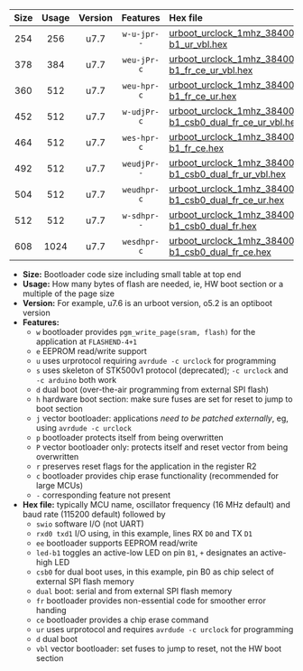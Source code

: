 |Size|Usage|Version|Features|Hex file|
|:-:|:-:|:-:|:-:|:--|
|254|256|u7.7|`w-u-jpr--`|[urboot_urclock_1mhz_38400bps_swio_rxd0_txd1_led-b1_ur_vbl.hex](https://raw.githubusercontent.com/stefanrueger/urboot.hex/main/boards/urclock/fcpu_1mhz/38400_bps/urboot_urclock_1mhz_38400bps_swio_rxd0_txd1_led-b1_ur_vbl.hex)|
|378|384|u7.7|`weu-jPr-c`|[urboot_urclock_1mhz_38400bps_swio_rxd0_txd1_ee_led-b1_fr_ce_ur_vbl.hex](https://raw.githubusercontent.com/stefanrueger/urboot.hex/main/boards/urclock/fcpu_1mhz/38400_bps/urboot_urclock_1mhz_38400bps_swio_rxd0_txd1_ee_led-b1_fr_ce_ur_vbl.hex)|
|360|512|u7.7|`weu-hpr-c`|[urboot_urclock_1mhz_38400bps_swio_rxd0_txd1_ee_led-b1_fr_ce_ur.hex](https://raw.githubusercontent.com/stefanrueger/urboot.hex/main/boards/urclock/fcpu_1mhz/38400_bps/urboot_urclock_1mhz_38400bps_swio_rxd0_txd1_ee_led-b1_fr_ce_ur.hex)|
|452|512|u7.7|`w-udjPr-c`|[urboot_urclock_1mhz_38400bps_swio_rxd0_txd1_led-b1_csb0_dual_fr_ce_ur_vbl.hex](https://raw.githubusercontent.com/stefanrueger/urboot.hex/main/boards/urclock/fcpu_1mhz/38400_bps/urboot_urclock_1mhz_38400bps_swio_rxd0_txd1_led-b1_csb0_dual_fr_ce_ur_vbl.hex)|
|464|512|u7.7|`wes-hpr-c`|[urboot_urclock_1mhz_38400bps_swio_rxd0_txd1_ee_led-b1_fr_ce.hex](https://raw.githubusercontent.com/stefanrueger/urboot.hex/main/boards/urclock/fcpu_1mhz/38400_bps/urboot_urclock_1mhz_38400bps_swio_rxd0_txd1_ee_led-b1_fr_ce.hex)|
|492|512|u7.7|`weudjPr--`|[urboot_urclock_1mhz_38400bps_swio_rxd0_txd1_ee_led-b1_csb0_dual_fr_ur_vbl.hex](https://raw.githubusercontent.com/stefanrueger/urboot.hex/main/boards/urclock/fcpu_1mhz/38400_bps/urboot_urclock_1mhz_38400bps_swio_rxd0_txd1_ee_led-b1_csb0_dual_fr_ur_vbl.hex)|
|504|512|u7.7|`weudhpr-c`|[urboot_urclock_1mhz_38400bps_swio_rxd0_txd1_ee_led-b1_csb0_dual_fr_ce_ur.hex](https://raw.githubusercontent.com/stefanrueger/urboot.hex/main/boards/urclock/fcpu_1mhz/38400_bps/urboot_urclock_1mhz_38400bps_swio_rxd0_txd1_ee_led-b1_csb0_dual_fr_ce_ur.hex)|
|512|512|u7.7|`w-sdhpr--`|[urboot_urclock_1mhz_38400bps_swio_rxd0_txd1_led-b1_csb0_dual_fr.hex](https://raw.githubusercontent.com/stefanrueger/urboot.hex/main/boards/urclock/fcpu_1mhz/38400_bps/urboot_urclock_1mhz_38400bps_swio_rxd0_txd1_led-b1_csb0_dual_fr.hex)|
|608|1024|u7.7|`wesdhpr-c`|[urboot_urclock_1mhz_38400bps_swio_rxd0_txd1_ee_led-b1_csb0_dual_fr_ce.hex](https://raw.githubusercontent.com/stefanrueger/urboot.hex/main/boards/urclock/fcpu_1mhz/38400_bps/urboot_urclock_1mhz_38400bps_swio_rxd0_txd1_ee_led-b1_csb0_dual_fr_ce.hex)|

- **Size:** Bootloader code size including small table at top end
- **Usage:** How many bytes of flash are needed, ie, HW boot section or a multiple of the page size
- **Version:** For example, u7.6 is an urboot version, o5.2 is an optiboot version
- **Features:**
  + `w` bootloader provides `pgm_write_page(sram, flash)` for the application at `FLASHEND-4+1`
  + `e` EEPROM read/write support
  + `u` uses urprotocol requiring `avrdude -c urclock` for programming
  + `s` uses skeleton of STK500v1 protocol (deprecated); `-c urclock` and `-c arduino` both work
  + `d` dual boot (over-the-air programming from external SPI flash)
  + `h` hardware boot section: make sure fuses are set for reset to jump to boot section
  + `j` vector bootloader: applications *need to be patched externally*, eg, using `avrdude -c urclock`
  + `p` bootloader protects itself from being overwritten
  + `P` vector bootloader only: protects itself and reset vector from being overwritten
  + `r` preserves reset flags for the application in the register R2
  + `c` bootloader provides chip erase functionality (recommended for large MCUs)
  + `-` corresponding feature not present
- **Hex file:** typically MCU name, oscillator frequency (16 MHz default) and baud rate (115200 default) followed by
  + `swio` software I/O (not UART)
  + `rxd0 txd1` I/O using, in this example, lines RX `D0` and TX `D1`
  + `ee` bootloader supports EEPROM read/write
  + `led-b1` toggles an active-low LED on pin `B1`, `+` designates an active-high LED
  + `csb0` for dual boot uses, in this example, pin B0 as chip select of external SPI flash memory
  + `dual` boot: serial and from external SPI flash memory
  + `fr` bootloader provides non-essential code for smoother error handing
  + `ce` bootloader provides a chip erase command
  + `ur` uses urprotocol and requires `avrdude -c urclock` for programming
  + `d` dual boot
  + `vbl` vector bootloader: set fuses to jump to reset, not the HW boot section
